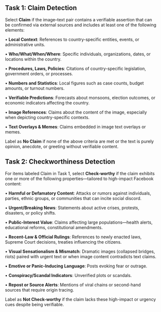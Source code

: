 ## Task 1: Claim Detection

Select **Claim** if the image–text pair contains a verifiable assertion that can be confirmed via external sources and includes at least one of the following elements:

• **Local Context**: References to country-specific entities, events, or administrative units. 

• **Who/What/When/Where**: Specific individuals, organizations, dates, or locations within the country.

• **Procedures, Laws, Policies**: Citations of country-specific legislation, government orders, or processes.

• **Numbers and Statistics**: Local figures such as case counts, budget amounts, or turnout numbers.

• **Verifiable Predictions**: Forecasts about monsoons, election outcomes, or economic indicators affecting the country.

• **Image References**: Claims about the content of the image, especially when depicting country-specific contexts.

• **Text Overlays & Memes**: Claims embedded in image text overlays or memes.

Label as **No Claim** if none of the above criteria are met or the text is purely opinion, anecdote, or greeting without verifiable content.


## Task 2: Checkworthiness Detection

For items labeled Claim in Task 1, select **Check-worthy** if the claim exhibits one or more of the following properties—tailored to high-impact Facebook content:

• **Harmful or Defamatory Content**: Attacks or rumors against individuals, parties, ethnic groups, or communities that can incite social discord.

• **Urgent/Breaking News**: Statements about active crises, protests, disasters, or policy shifts.

• **Public-Interest Value**: Claims affecting large populations—health alerts, educational reforms, constitutional amendments.

• **Recent-Law & Official Rulings**: References to newly enacted laws, Supreme Court decisions, treaties influencing the citizens.

• **Visual Sensationalism & Mismatch**: Dramatic images (collapsed bridges, riots) paired with urgent text or when image content contradicts text claims.

• **Emotive or Panic-Inducing Language**: Posts evoking fear or outrage.

• **Conspiracy/Scandal Indicators**: Unverified plots or scandals.

• **Repost or Source Alerts**: Mentions of viral chains or second-hand sources that require origin tracing.

Label as **Not Check-worthy** if the claim lacks these high-impact or urgency cues despite being verifiable.